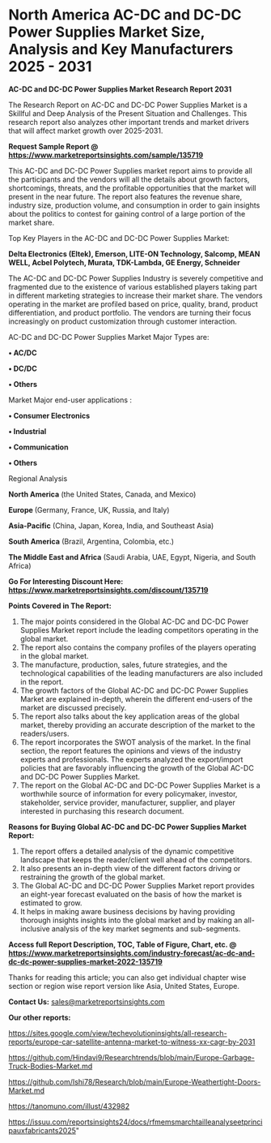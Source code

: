 # North America AC-DC and DC-DC Power Supplies Market Size, Analysis and Key Manufacturers 2025 - 2031

<strong>AC-DC and DC-DC Power Supplies Market Research Report 2031</strong>

The Research Report on AC-DC and DC-DC Power Supplies Market is a Skillful and Deep Analysis of the Present Situation and Challenges. This research report also analyzes other important trends and market drivers that will affect market growth over 2025-2031.

<strong>Request Sample Report @ <a href=https://www.marketreportsinsights.com/sample/135719>https://www.marketreportsinsights.com/sample/135719</a></strong>

This AC-DC and DC-DC Power Supplies market report aims to provide all the participants and the vendors will all the details about growth factors, shortcomings, threats, and the profitable opportunities that the market will present in the near future. The report also features the revenue share, industry size, production volume, and consumption in order to gain insights about the politics to contest for gaining control of a large portion of the market share.

Top Key Players in the AC-DC and DC-DC Power Supplies Market:

<strong>Delta Electronics (Eltek), Emerson, LITE-ON Technology, Salcomp, MEAN WELL, Acbel Polytech, Murata, TDK-Lambda, GE Energy, Schneider</strong>

The AC-DC and DC-DC Power Supplies Industry is severely competitive and fragmented due to the existence of various established players taking part in different marketing strategies to increase their market share. The vendors operating in the market are profiled based on price, quality, brand, product differentiation, and product portfolio. The vendors are turning their focus increasingly on product customization through customer interaction.

AC-DC and DC-DC Power Supplies Market Major Types are:

<strong>• AC/DC

• DC/DC

• Others</strong>

Market Major end-user applications :

<strong>• Consumer Electronics

• Industrial

• Communication

• Others</strong>

Regional Analysis

</u><strong><b>North America</b></strong> (the United States, Canada, and Mexico)

<strong><b>Europe </b></strong>(Germany, France, UK, Russia, and Italy)

<strong><b>Asia-Pacific</b></strong> (China, Japan, Korea, India, and Southeast Asia)

<strong><b>South America</b></strong> (Brazil, Argentina, Colombia, etc.)

<strong><b>The Middle East and Africa</b></strong> (Saudi Arabia, UAE, Egypt, Nigeria, and South Africa)

<strong>Go For Interesting Discount Here: <a href=https://www.marketreportsinsights.com/discount/135719>https://www.marketreportsinsights.com/discount/135719</a></strong>

<strong>Points Covered in The Report:</strong>
<ol>
  <li>The major points considered in the Global AC-DC and DC-DC Power Supplies Market report include the leading competitors operating in the global market.</li>
  <li>The report also contains the company profiles of the players operating in the global market.</li>
  <li>The manufacture, production, sales, future strategies, and the technological capabilities of the leading manufacturers are also included in the report.</li>
  <li>The growth factors of the Global AC-DC and DC-DC Power Supplies Market are explained in-depth, wherein the different end-users of the market are discussed precisely.</li>
  <li>The report also talks about the key application areas of the global market, thereby providing an accurate description of the market to the readers/users.</li>
  <li>The report incorporates the SWOT analysis of the market. In the final section, the report features the opinions and views of the industry experts and professionals. The experts analyzed the export/import policies that are favorably influencing the growth of the Global AC-DC and DC-DC Power Supplies Market.</li>
  <li>The report on the Global AC-DC and DC-DC Power Supplies Market is a worthwhile source of information for every policymaker, investor, stakeholder, service provider, manufacturer, supplier, and player interested in purchasing this research document.</li>
</ol>
<strong>Reasons for Buying Global AC-DC and DC-DC Power Supplies Market Report:</strong>

<ol>
  <li>The report offers a detailed analysis of the dynamic competitive landscape that keeps the reader/client well ahead of the competitors.</li>
  <li>It also presents an in-depth view of the different factors driving or restraining the growth of the global market.</li>
  <li>The Global AC-DC and DC-DC Power Supplies Market report provides an eight-year forecast evaluated on the basis of how the market is estimated to grow.</li>
  <li>It helps in making aware business decisions by having providing thorough insights insights into the global market and by making an all-inclusive analysis of the key market segments and sub-segments.</li>
</ol>
<strong>Access full Report Description, TOC, Table of Figure, Chart, etc. @ <a href=https://www.marketreportsinsights.com/industry-forecast/ac-dc-and-dc-dc-power-supplies-market-2022-135719>https://www.marketreportsinsights.com/industry-forecast/ac-dc-and-dc-dc-power-supplies-market-2022-135719</a></strong>


Thanks for reading this article; you can also get individual chapter wise section or region wise report version like Asia, United States, Europe.

<strong>Contact Us:</strong>
sales@marketreportsinsights.com

<strong>Our other reports:</strong>

<a href=https://sites.google.com/view/techevolutioninsights/all-research-reports/europe-car-satellite-antenna-market-to-witness-xx-cagr-by-2031>https://sites.google.com/view/techevolutioninsights/all-research-reports/europe-car-satellite-antenna-market-to-witness-xx-cagr-by-2031</a>

<a href=https://github.com/Hindavi9/Researchtrends/blob/main/Europe-Garbage-Truck-Bodies-Market.md>https://github.com/Hindavi9/Researchtrends/blob/main/Europe-Garbage-Truck-Bodies-Market.md</a>

<a href=https://github.com/Ishi78/Research/blob/main/Europe-Weathertight-Doors-Market.md>https://github.com/Ishi78/Research/blob/main/Europe-Weathertight-Doors-Market.md</a>

<a href=https://tanomuno.com/illust/432982>https://tanomuno.com/illust/432982</a>

<a href=https://issuu.com/reportsinsights24/docs/rfmemsmarchtailleanalyseetprincipauxfabricants2025>https://issuu.com/reportsinsights24/docs/rfmemsmarchtailleanalyseetprincipauxfabricants2025</a>"
